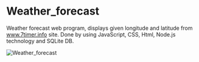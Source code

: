 # Weather_forecast

Weather forecast web program, displays given longitude and latitude from www.7timer.info site.
Done by using JavaScript, CSS, Html, Node.js technology and SQLite DB.

![Weather_forecast](https://user-images.githubusercontent.com/79790637/109814215-e8c16a00-7c36-11eb-8d85-778eb2ad080b.gif)
